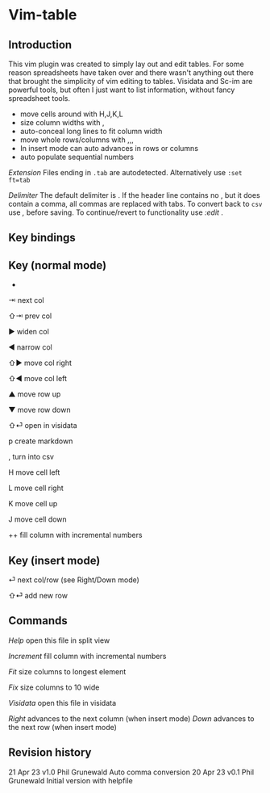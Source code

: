 # Vim-table

## Introduction

This vim plugin was created to simply lay out and edit tables. 
For some reason spreadsheets have taken over and there wasn't 
anything out there that brought the simplicity of vim editing
to tables. Visidata and Sc-im are powerful tools, but often I
just want to list information, without fancy spreadsheet tools.

- move cells around with H,J,K,L
- size column widths with <LEFT>,<RIGHT>
- auto-conceal long lines to fit column width
- move whole rows/columns with <UP>,<DOWN>,<S-LEFT>,<S-RIGHT>
- In insert mode <ENTER> can auto advances in rows or columns
- auto populate sequential numbers

*Extension* Files ending in `.tab` are autodetected. Alternatively use `:set ft=tab` 

*Delimiter* The default delimiter is <TAB>. If the header line contains no <TAB>, but it does contain a comma, all commas are replaced with tabs. To convert back to `csv` use *<leader>,* before saving. To continue/revert to <TAB> functionality use *:edit* .


## Key bindings

Key (normal mode)
-------------
-

  <TAB>      ⇥   next col

  <S-TAB>   ⇧⇥   prev col

  <RIGHT>    ▶   widen col

  <LEFT>     ◄   narrow col

  <S-RIGHT> ⇧▶   move col right

  <S-LEFT>  ⇧◄   move col left

  <UP>       ▲   move row up

  <DOWN>     ▼   move row down

  <S-ENTER> ⇧⏎   open in visidata

  <leader>p      create markdown

  <leader>,      turn into csv

  H              move cell left

  L              move cell right

  K              move cell up

  J              move cell down

  ++             fill column with incremental numbers

Key (insert mode)
-------------

  <ENTER>    ⏎   next col/row (see Right/Down mode)

  <S-ENTER> ⇧⏎   add new row



## Commands

*Help*         open this file in split view

*Increment*    fill column with incremental numbers

*Fit*          size columns to longest element

*Fix*          size columns to 10 wide

*Visidata*     open this file in visidata

*Right*        <ENTER> advances to the next column 
             (when insert mode)
*Down*         <ENTER> advances to the next row
             (when insert mode)

## Revision history

21 Apr 23   v1.0   Phil Grunewald      Auto comma conversion
20 Apr 23   v0.1   Phil Grunewald      Initial version with helpfile
